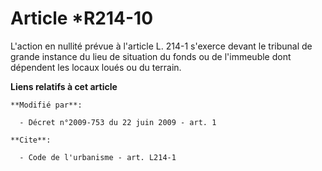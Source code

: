 # Article *R214-10

L'action en nullité prévue à l'article L. 214-1 s'exerce devant le tribunal de grande instance du lieu de situation du fonds
ou de l'immeuble dont dépendent les locaux loués ou du terrain.

**Liens relatifs à cet article**

	**Modifié par**:

	  - Décret n°2009-753 du 22 juin 2009 - art. 1

	**Cite**:

	  - Code de l'urbanisme - art. L214-1
